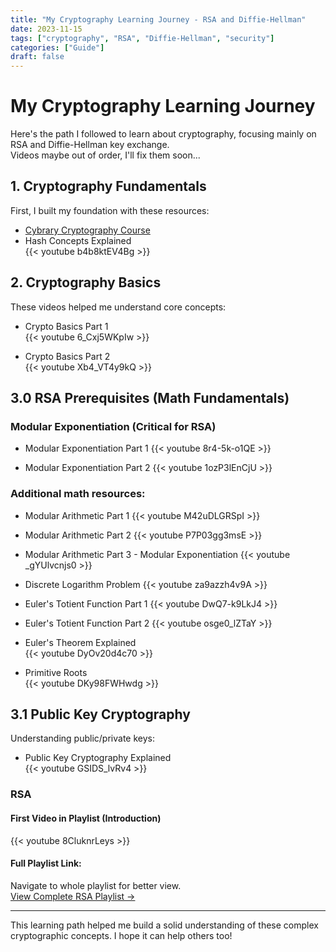```yaml
---
title: "My Cryptography Learning Journey - RSA and Diffie-Hellman"
date: 2023-11-15
tags: ["cryptography", "RSA", "Diffie-Hellman", "security"]
categories: ["Guide"]
draft: false
---
```


# My Cryptography Learning Journey

Here's the path I followed to learn about cryptography, focusing mainly on RSA and Diffie-Hellman key exchange.  
Videos maybe out of order, I'll fix them soon...

## 1. Cryptography Fundamentals

First, I built my foundation with these resources:
- [Cybrary Cryptography Course](https://pastebin.com/druLLMUz)
- Hash Concepts Explained  
  {{< youtube b4b8ktEV4Bg >}}

## 2. Cryptography Basics

These videos helped me understand core concepts:
- Crypto Basics Part 1  
  {{< youtube 6_Cxj5WKpIw >}}
  
- Crypto Basics Part 2  
  {{< youtube Xb4_VT4y9kQ >}}

## 3.0 RSA Prerequisites (Math Fundamentals)

### Modular Exponentiation (Critical for RSA)
- Modular Exponentiation Part 1
  {{< youtube 8r4-5k-o1QE >}}
  
- Modular Exponentiation Part 2
  {{< youtube 1ozP3lEnCjU >}}

### Additional math resources:
- Modular Arithmetic Part 1
  {{< youtube M42uDLGRSpI >}}
  
- Modular Arithmetic Part 2
  {{< youtube P7P03gg3msE >}}
  
- Modular Arithmetic Part 3 - Modular Exponentiation
  {{< youtube _gYUlvcnjs0 >}}
  
- Discrete Logarithm Problem
  {{< youtube za9azzh4v9A >}}
  
- Euler's Totient Function Part 1
  {{< youtube DwQ7-k9LkJ4 >}}
  
- Euler's Totient Function Part 2
  {{< youtube osge0_lZTaY >}}
  
- Euler's Theorem Explained  
  {{< youtube DyOv20d4c70 >}}

- Primitive Roots  
  {{< youtube DKy98FWHwdg >}}


## 3.1 Public Key Cryptography

Understanding public/private keys:
- Public Key Cryptography Explained  
  {{< youtube GSIDS_lvRv4 >}}

### RSA

#### First Video in Playlist (Introduction)
{{< youtube 8CluknrLeys >}}

#### Full Playlist Link:
Navigate to whole playlist for better view.<br>
[View Complete RSA Playlist →](https://www.youtube.com/playlist?list=PLbg3ZX2pWlgLoapF5VvM_8h5OR-XW9pbr)

---

This learning path helped me build a solid understanding of these complex cryptographic concepts. I hope it can help others too!